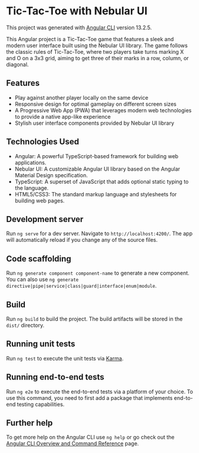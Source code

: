 # Tic-Tac-Toe with Nebular UI

This project was generated with [Angular CLI](https://github.com/angular/angular-cli) version 13.2.5.

This Angular project is a Tic-Tac-Toe game that features a sleek and modern user interface built using the Nebular UI library. The game follows the classic rules of Tic-Tac-Toe, where two players take turns marking X and O on a 3x3 grid, aiming to get three of their marks in a row, column, or diagonal.

## Features

- Play against another player locally on the same device
- Responsive design for optimal gameplay on different screen sizes
- A Progressive Web App (PWA) that leverages modern web technologies to provide a native app-like experience
- Stylish user interface components provided by Nebular UI library

## Technologies Used

- Angular: A powerful TypeScript-based framework for building web applications.
- Nebular UI: A customizable Angular UI library based on the Angular Material Design specification.
- TypeScript: A superset of JavaScript that adds optional static typing to the language.
- HTML5/CSS3: The standard markup language and stylesheets for building web pages.


## Development server

Run `ng serve` for a dev server. Navigate to `http://localhost:4200/`. The app will automatically reload if you change any of the source files.

## Code scaffolding

Run `ng generate component component-name` to generate a new component. You can also use `ng generate directive|pipe|service|class|guard|interface|enum|module`.

## Build

Run `ng build` to build the project. The build artifacts will be stored in the `dist/` directory.

## Running unit tests

Run `ng test` to execute the unit tests via [Karma](https://karma-runner.github.io).

## Running end-to-end tests

Run `ng e2e` to execute the end-to-end tests via a platform of your choice. To use this command, you need to first add a package that implements end-to-end testing capabilities.

## Further help

To get more help on the Angular CLI use `ng help` or go check out the [Angular CLI Overview and Command Reference](https://angular.io/cli) page.
